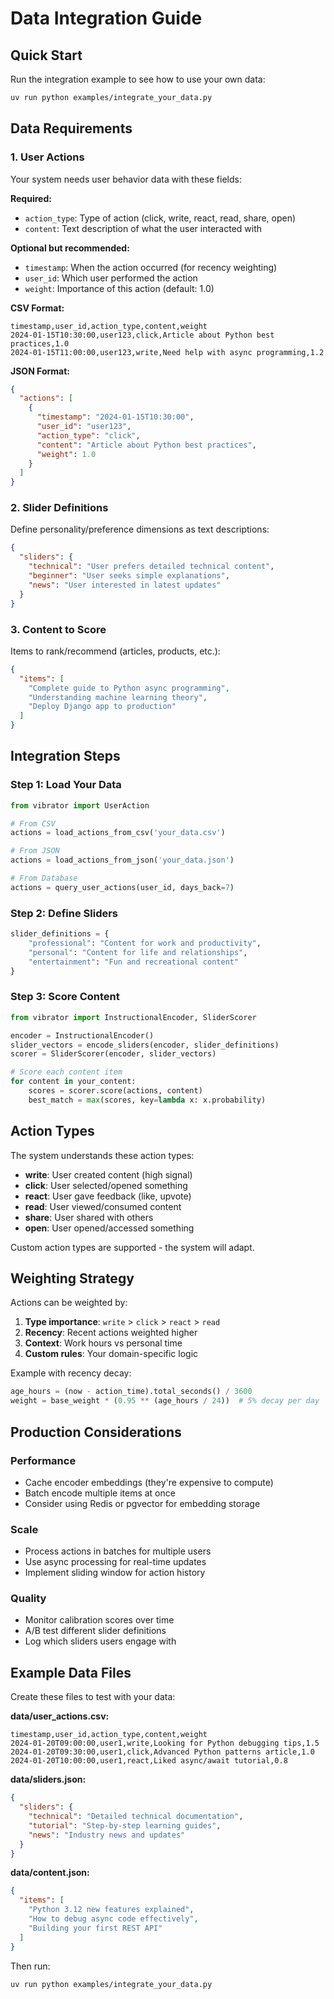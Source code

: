 # Data Integration Guide

## Quick Start

Run the integration example to see how to use your own data:
```bash
uv run python examples/integrate_your_data.py
```

## Data Requirements

### 1. User Actions
Your system needs user behavior data with these fields:

**Required:**
- `action_type`: Type of action (click, write, react, read, share, open)
- `content`: Text description of what the user interacted with

**Optional but recommended:**
- `timestamp`: When the action occurred (for recency weighting)
- `user_id`: Which user performed the action
- `weight`: Importance of this action (default: 1.0)

**CSV Format:**
```csv
timestamp,user_id,action_type,content,weight
2024-01-15T10:30:00,user123,click,Article about Python best practices,1.0
2024-01-15T11:00:00,user123,write,Need help with async programming,1.2
```

**JSON Format:**
```json
{
  "actions": [
    {
      "timestamp": "2024-01-15T10:30:00",
      "user_id": "user123",
      "action_type": "click",
      "content": "Article about Python best practices",
      "weight": 1.0
    }
  ]
}
```

### 2. Slider Definitions
Define personality/preference dimensions as text descriptions:

```json
{
  "sliders": {
    "technical": "User prefers detailed technical content",
    "beginner": "User seeks simple explanations",
    "news": "User interested in latest updates"
  }
}
```

### 3. Content to Score
Items to rank/recommend (articles, products, etc.):

```json
{
  "items": [
    "Complete guide to Python async programming",
    "Understanding machine learning theory",
    "Deploy Django app to production"
  ]
}
```

## Integration Steps

### Step 1: Load Your Data

```python
from vibrator import UserAction

# From CSV
actions = load_actions_from_csv('your_data.csv')

# From JSON
actions = load_actions_from_json('your_data.json')

# From Database
actions = query_user_actions(user_id, days_back=7)
```

### Step 2: Define Sliders

```python
slider_definitions = {
    "professional": "Content for work and productivity",
    "personal": "Content for life and relationships",
    "entertainment": "Fun and recreational content"
}
```

### Step 3: Score Content

```python
from vibrator import InstructionalEncoder, SliderScorer

encoder = InstructionalEncoder()
slider_vectors = encode_sliders(encoder, slider_definitions)
scorer = SliderScorer(encoder, slider_vectors)

# Score each content item
for content in your_content:
    scores = scorer.score(actions, content)
    best_match = max(scores, key=lambda x: x.probability)
```

## Action Types

The system understands these action types:

- **write**: User created content (high signal)
- **click**: User selected/opened something
- **react**: User gave feedback (like, upvote)
- **read**: User viewed/consumed content
- **share**: User shared with others
- **open**: User opened/accessed something

Custom action types are supported - the system will adapt.

## Weighting Strategy

Actions can be weighted by:

1. **Type importance**: `write` > `click` > `react` > `read`
2. **Recency**: Recent actions weighted higher
3. **Context**: Work hours vs personal time
4. **Custom rules**: Your domain-specific logic

Example with recency decay:
```python
age_hours = (now - action_time).total_seconds() / 3600
weight = base_weight * (0.95 ** (age_hours / 24))  # 5% decay per day
```

## Production Considerations

### Performance
- Cache encoder embeddings (they're expensive to compute)
- Batch encode multiple items at once
- Consider using Redis or pgvector for embedding storage

### Scale
- Process actions in batches for multiple users
- Use async processing for real-time updates
- Implement sliding window for action history

### Quality
- Monitor calibration scores over time
- A/B test different slider definitions
- Log which sliders users engage with

## Example Data Files

Create these files to test with your data:

**data/user_actions.csv:**
```csv
timestamp,user_id,action_type,content,weight
2024-01-20T09:00:00,user1,write,Looking for Python debugging tips,1.5
2024-01-20T09:30:00,user1,click,Advanced Python patterns article,1.0
2024-01-20T10:00:00,user1,react,Liked async/await tutorial,0.8
```

**data/sliders.json:**
```json
{
  "sliders": {
    "technical": "Detailed technical documentation",
    "tutorial": "Step-by-step learning guides",
    "news": "Industry news and updates"
  }
}
```

**data/content.json:**
```json
{
  "items": [
    "Python 3.12 new features explained",
    "How to debug async code effectively",
    "Building your first REST API"
  ]
}
```

Then run:
```bash
uv run python examples/integrate_your_data.py
```
